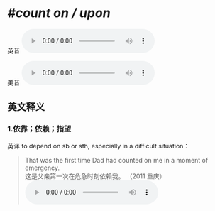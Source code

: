 # ***\#count on / upon*** 
英音
<audio src="./media/count on1_AAC.aac" controls="controls"></audio>

美音
<audio src="./media/count on2_AAC.aac" controls="controls"></audio>



  

英文释义
---
### 1.**依靠；依赖；指望**  
英译  to depend on sb or sth, especially in a difficult situation：

 > That was the first time Dad had counted on me in a moment of emergency.  
 > 这是父亲第一次在危急时刻依赖我。  （2011 重庆）  
<audio src="./media/11-count.aac" controls="controls"></audio>


